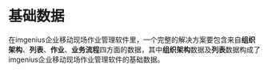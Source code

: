 # 基础数据

在imgenius企业移动现场作业管理软件里，一个完整的解决方案要包含来自**组织架构**、**列表**、**作业**、**业务流程**四方面的数据，其中**组织架构**数据及**列表**数据构成了imgenius企业移动现场作业管理软件的基础数据。